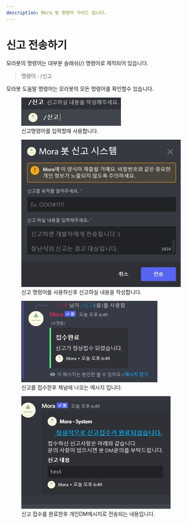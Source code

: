 ```yaml
---
description: Mora 봇 명령어 가이드 입니다.
---
```


# 신고 전송하기

모라봇의 명령어는 대부분 슬래쉬(/) 명령어로 제작되어 있습니다.

> 명령어 : /신고

모라봇 도움말 명령어는 모라봇의 모든 명령어를 확인할수 있습니다.

<figure><img src="../../../../.gitbook/img/기본기능/신고_명령어.JPG" alt=""><figcaption>신고명령어를 입력할때 사용합니다.</figcaption></figure>
<figure><img src="../../../../.gitbook/img/기본기능/신고_입력.JPG" alt=""><figcaption>신고 명령어를 사용하신후 신고하실 내용을 작성합니다.</figcaption></figure>
<figure><img src="../../../../.gitbook/img/기본기능/신고_접수완료1.JPG" alt=""><figcaption>신고를 접수한후 채널에 나오는 메시지 입니다.</figcaption></figure>
<figure><img src="../../../../.gitbook/img/기본기능/신고_접수완료2.JPG" alt=""><figcaption>신고 접수를 완료한후 개인DM메시지로 전송되는 내용입니다.</figcaption></figure>

